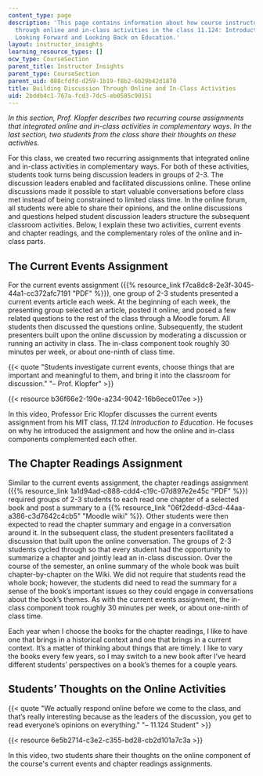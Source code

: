 ```yaml
---
content_type: page
description: 'This page contains information about how course instructors built discussion
  through online and in-class activities in the class 11.124: Introduction to Education:
  Looking Forward and Looking Back on Education.'
layout: instructor_insights
learning_resource_types: []
ocw_type: CourseSection
parent_title: Instructor Insights
parent_type: CourseSection
parent_uid: 088cfdfd-d259-1b19-f8b2-6b29b42d1870
title: Building Discussion Through Online and In-Class Activities
uid: 2bddb4c1-767a-fcd3-7dc5-eb0585c90151
---
```


_In this section, Prof. Klopfer describes two recurring course assignments that integrated online and in-class activities in complementary ways. In the last section, two students from the class share their thoughts on these activities._

For this class, we created two recurring assignments that integrated online and in-class activities in complementary ways. For both of these activities, students took turns being discussion leaders in groups of 2-3. The discussion leaders enabled and facilitated discussions online. These online discussions made it possible to start valuable conversations before class met instead of being constrained to limited class time. In the online forum, all students were able to share their opinions, and the online discussions and questions helped student discussion leaders structure the subsequent classroom activities. Below, I explain these two activities, current events and chapter readings, and the complementary roles of the online and in-class parts.

The Current Events Assignment
-----------------------------

For the current events assignment ({{% resource_link f7ca8dc8-2e3f-3045-44a1-cc372afc7191 "PDF" %}}), one group of 2-3 students presented a current events article each week. At the beginning of each week, the presenting group selected an article, posted it online, and posed a few related questions to the rest of the class through a Moodle forum. All students then discussed the questions online. Subsequently, the student presenters built upon the online discussion by moderating a discussion or running an activity in class. The in-class component took roughly 30 minutes per week, or about one-ninth of class time.

{{< quote "Students investigate current events, choose things that are important and meaningful to them, and bring it into the classroom for discussion." "– Prof. Klopfer" >}}

{{< resource b36f66e2-190e-a234-9042-16b6ece017ee >}}

In this video, Professor Eric Klopfer discusses the current events assignment from his MIT class, _11.124 Introduction to Education_. He focuses on why he introduced the assignment and how the online and in-class components complemented each other.

The Chapter Readings Assignment
-------------------------------

Similar to the current events assignment, the chapter readings assignment ({{% resource_link 1a1d94ad-c888-cdd4-c19c-07d897e2e45c "PDF" %}}) required groups of 2-3 students to each read one chapter of a selected book and post a summary to a {{% resource_link "06f2dedd-d3cd-44aa-a386-c3d7642c4cb5" "Moodle wiki" %}}. Other students were then expected to read the chapter summary and engage in a conversation around it. In the subsequent class, the student presenters facilitated a discussion that built upon the online conversation. The groups of 2-3 students cycled through so that every student had the opportunity to summarize a chapter and jointly lead an in-class discussion. Over the course of the semester, an online summary of the whole book was built chapter-by-chapter on the Wiki. We did not require that students read the whole book; however, the students did need to read the summary for a sense of the book’s important issues so they could engage in conversations about the book’s themes. As with the current events assignment, the in-class component took roughly 30 minutes per week, or about one-ninth of class time.

Each year when I choose the books for the chapter readings, I like to have one that brings in a historical context and one that brings in a current context. It’s a matter of thinking about things that are timely. I like to vary the books every few years, so I may switch to a new book after I’ve heard different students’ perspectives on a book’s themes for a couple years.

Students’ Thoughts on the Online Activities
-------------------------------------------

{{< quote "We actually respond online before we come to the class, and that’s really interesting because as the leaders of the discussion, you get to read everyone’s opinions on everything." "– 11.124 Student" >}}

{{< resource 6e5b2714-c3e2-c355-bd28-cb2d101a7c3a >}}

In this video, two students share their thoughts on the online component of the course's current events and chapter readings assignments.